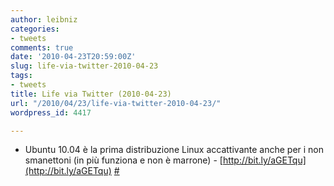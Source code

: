 ```yaml
---
author: leibniz
categories:
- tweets
comments: true
date: '2010-04-23T20:59:00Z'
slug: life-via-twitter-2010-04-23
tags:
- tweets
title: Life via Twitter (2010-04-23)
url: "/2010/04/23/life-via-twitter-2010-04-23/"
wordpress_id: 4417

---
```

* Ubuntu 10.04 è la prima distribuzione Linux accattivante anche per i non smanettoni (in più funziona e non è marrone) - [http://bit.ly/aGETqu](http://bit.ly/aGETqu) [#](http://twitter.com/leibniz/statuses/12695087161)


